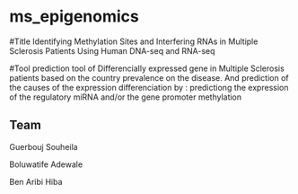 # ms_epigenomics
#Title 
Identifying Methylation Sites and Interfering RNAs in Multiple Sclerosis Patients Using Human DNA-seq and RNA-seq

#Tool
 prediction tool of Differencially expressed gene in Multiple Sclerosis patients based on the country prevalence on the disease.
 And prediction of the causes of the expression differenciation by : predictiong the expression of the regulatory miRNA and/or the gene promoter methylation



## Team 
Guerbouj Souheila

Boluwatife Adewale

Ben Aribi Hiba

